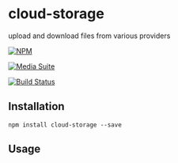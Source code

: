 # cloud-storage

upload and download files from various providers

[![NPM](https://nodei.co/npm/cloud-storage.png?downloads=true&stars=true)](https://nodei.co/npm/cloud-storage/)

[![Media Suite](http://mediasuite.co.nz/ms-badge.png)](http://mediasuite.co.nz)

[![Build Status](https://travis-ci.org/mediasuitenz/cloud-storage.svg)](https://travis-ci.org/mediasuitenz/cloud-storage)

## Installation

```
npm install cloud-storage --save
```

## Usage
